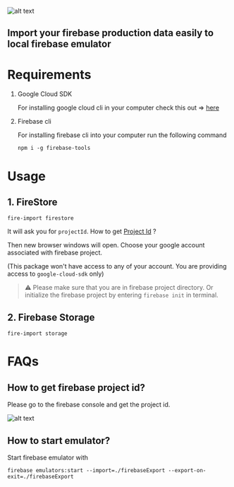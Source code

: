 ![alt text](https://github.com/sanketkheni01/fire-import/blob/master/assets/cover.jpg?raw=true)

## Import your firebase production data easily to local firebase emulator

# Requirements

1. Google Cloud SDK

   For installing google cloud cli in your computer check this out => [here](https://cloud.google.com/sdk/docs/install)

2. Firebase cli

   For installing firebase cli into your computer run the following command

   `npm i -g firebase-tools`

# Usage

## 1. FireStore

```
fire-import firestore
```

It will ask you for `projectId`. How to get [Project Id](#how-to-get-firebase-project-id) ?

Then new browser windows will open. Choose your google account associated with firebase project.

(This package won't have access to any of your account. You are providing access to `google-cloud-sdk` only)

> :warning: Please make sure that you are in firebase project directory. Or initialize the firebase project by entering `firebase init` in terminal.

## 2. Firebase Storage

```
fire-import storage
```

# FAQs

## How to get firebase project id?

Please go to the firebase console and get the project id.

![alt text](https://github.com/sanketkheni01/fire-import/blob/master/assets/firebaseSetting.png?raw=true)

## How to start emulator?

Start firebase emulator with

`firebase emulators:start --import=./firebaseExport --export-on-exit=./firebaseExport`
